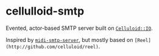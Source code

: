 # cellulloid-smtp

Evented, actor-based SMTP server built on [`Celluloid::IO`](http://github.com/celluloid/celluloid-io).

Inspired by [`midi-smtp-server`](https://github.com/4commerce-technologies-AG/midi-smtp-server),
but mostly based on `[Reel](http://github.com/celluloid/reel)`.